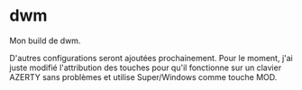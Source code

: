 # dwm

Mon build de dwm. 

D'autres configurations seront ajoutées prochainement. Pour le moment, j'ai juste modifié l'attribution des touches pour qu'il fonctionne sur un clavier AZERTY sans problèmes et utilise Super/Windows comme touche MOD.
